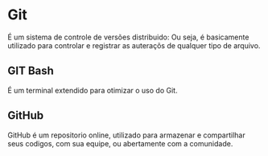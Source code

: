 # Git
É um sistema de controle de versões distribuido: Ou seja, é basicamente utilizado para
controlar e registrar as auteraçõs de qualquer tipo de arquivo.

## GIT Bash
É um terminal extendido para otimizar o uso do Git.

## GitHub
GitHub é um repositorio online, utilizado para armazenar e compartilhar seus codigos, com sua
equipe, ou abertamente com a comunidade.